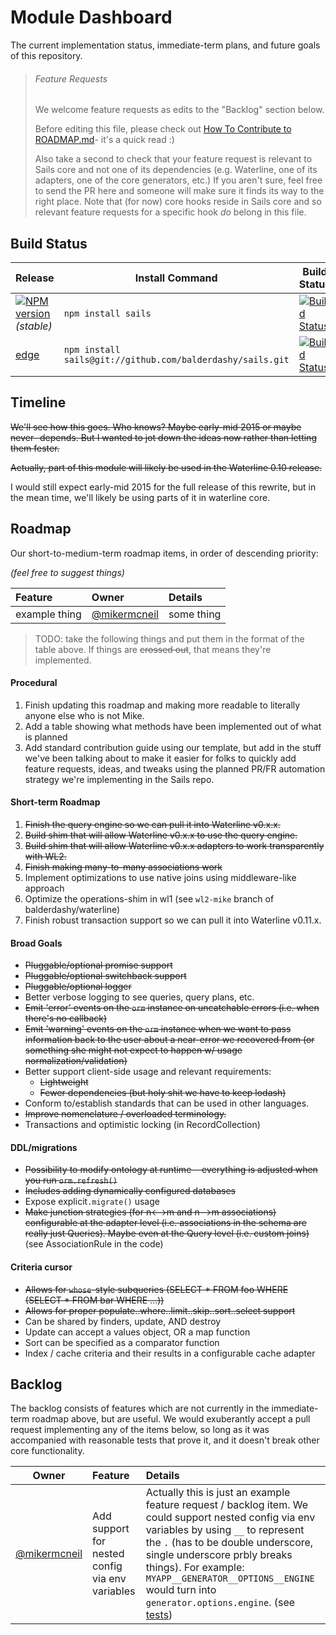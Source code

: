 # Module Dashboard

The current implementation status, immediate-term plans, and future goals of this repository.

> ###### Feature Requests
>
> We welcome feature requests as edits to the "Backlog" section below.
>
> Before editing this file, please check out [How To Contribute to ROADMAP.md](https://gist.github.com/mikermcneil/bdad2108f3d9a9a5c5ed)- it's a quick read :)
>
> Also take a second to check that your feature request is relevant to Sails core and not one of its dependencies (e.g. Waterline, one of its adapters, one of the core generators, etc.)  If you aren't sure, feel free to send the PR here and someone will make sure it finds its way to the right place.  Note that (for now) core hooks reside in Sails core and so relevant feature requests for a specific hook _do_ belong in this file.



## Build Status

| Release                                                                                                                 | Install Command                                                | Build Status
|------------------------------------------------------------------------------------------------------------------------ | -------------------------------------------------------------- | -----------------
| [![NPM version](https://badge.fury.io/js/sails.png)](https://github.com/balderdashy/sails/tree/stable) _(stable)_       | `npm install sails`                                          | [![Build Status](https://travis-ci.org/balderdashy/sails.png?branch=stable)](https://travis-ci.org/balderdashy/sails) |
| [edge](https://github.com/balderdashy/sails/tree/master)                                                                | `npm install sails@git://github.com/balderdashy/sails.git` | [![Build Status](https://travis-ci.org/balderdashy/sails.png?branch=master)](https://travis-ci.org/balderdashy/sails) |




## Timeline

~~We'll see how this goes.  Who knows?  Maybe early-mid 2015 or maybe never- depends.  But I wanted to jot down the ideas now rather than letting them fester.~~

~~Actually, part of this module will likely be used in the Waterline 0.10 release.~~

I would still expect early-mid 2015 for the full release of this rewrite, but in the mean time, we'll likely be using parts of it in waterline core.


## Roadmap

Our short-to-medium-term roadmap items, in order of descending priority:

_(feel free to suggest things)_


 Feature                                                  | Owner                                                                            | Details
 :------------------------------------------------------- | :------------------------------------------------------------------------------- | :------
 example thing                                            | [@mikermcneil](https://github.com/mikermcneil)                                   | some thing



> TODO: take the following things and put them in the format of the table above.  If things are ~~crossed out~~, that means they're implemented.

#### Procedural

1. Finish updating this roadmap and making more readable to literally anyone else who is not Mike.
2. Add a table showing what methods have been implemented out of what is planned
3. Add standard contribution guide using our template, but add in the stuff we've been talking about to make it easier for folks to quickly add feature requests, ideas, and tweaks using the planned PR/FR automation strategy we're implementing in the Sails repo.

#### Short-term Roadmap

1. ~~Finish the query engine so we can pull it into Waterline v0.x.x.~~
2. ~~Build shim that will allow Waterline v0.x.x to use the query engine.~~
3. ~~Build shim that will allow Waterline v0.x.x adapters to work transparently with WL2.~~
4. ~~Finish making many-to-many associations work~~
5. Implement optimizations to use native joins using middleware-like approach
6. Optimize the operations-shim in wl1 (see `wl2-mike` branch of balderdashy/waterline)
6. Finish robust transaction support so we can pull it into Waterline v0.11.x.

#### Broad Goals

+ ~~Pluggable/optional promise support~~
+ ~~Pluggable/optional switchback support~~
+ ~~Pluggable/optional logger~~
+ Better verbose logging to see queries, query plans, etc.
+ ~~Emit 'error' events on the `orm` instance on uncatchable errors (i.e. when there's no callback)~~
+ ~~Emit 'warning' events on the `orm` instance when we want to pass information back to the user about a near-error we recovered from (or something she might not expect to happen w/ usage normalization/validation)~~
+ Better support client-side usage and relevant requirements:
  + ~~Lightweight~~
  + ~~Fewer dependencies (but holy shit we have to keep lodash)~~
+ Conform to/establish standards that can be used in other languages.
+ ~~Improve nomenclature / overloaded terminology.~~
+ Transactions and optimistic locking (in RecordCollection)

#### DDL/migrations

+ ~~Possibility to modify ontology at runtime-- everything is adjusted when you run `orm.refresh()`~~
+ ~~Includes adding dynamically configured databases~~
+ Expose explicit`.migrate()` usage
+ ~~Make junction strategies (for n<-->m and n-->m associations) configurable at the adapter level (i.e. associations in the schema are really just Queries).  Maybe even at the Query level (i.e. custom joins)~~ (see AssociationRule in the code)

#### Criteria cursor

+ ~~Allows for `whose`-style subqueries (SELECT * FROM foo WHERE (SELECT * FROM bar WHERE ...))~~
+ ~~Allows for proper populate..where..limit..skip..sort..select support~~
+ Can be shared by finders, update, AND destroy
+ Update can accept a values object, OR a map function
+ Sort can be specified as a comparator function
+ Index / cache criteria and their results in a configurable cache adapter




## Backlog

The backlog consists of features which are not currently in the immediate-term roadmap above, but are useful.  We would exuberantly accept a pull request implementing any of the items below, so long as it was accompanied with reasonable tests that prove it, and it doesn't break other core functionality.


 Owner                                           | Feature                                                | Details     
 :---------------------------------------------: | :----------------------------------------------------- | :------
 [@mikermcneil](https://github.com/mikermcneil)  | Add support for nested config via env variables        | Actually this is just an example feature request / backlog item.  We could support nested config via env variables by using `__` to represent the `.` (has to be double underscore, single underscore prbly breaks things).  For example: `MYAPP__GENERATOR__OPTIONS__ENGINE` would turn into `generator.options.engine`. (see [tests](https://github.com/mikermcneil/rc/blob/master/test/nested-env-vars.js#L6))






<!--
## Where We Stand


Some of the features below depend on one another.  When in doubt, these tables should always reflect the most conservative outlook of where we stand, using binary metrics (either supported or its not.)

> ###### Legend
>
>   - :white_check_mark: - supported feature
>   - :white_large_square: - feature not yet implemented





### Public API

##### ORM

|                              |                       |
|------------------------------|-----------------------|
| **TODO:** finish this        |

##### Datastore

|                              |                       |
|------------------------------|-----------------------|
| **TODO:** finish this        |


##### Relation

|                              |                       |
|------------------------------|-----------------------|
| `.prototype.find()`          | :white_check_mark: 
| `.prototype.create()`        | :white_large_square:
| `.prototype.update()`        | :white_large_square:
| `.prototype.destroy()`       | :white_large_square:
| `.prototype.findOrCreate()`  | :white_large_square:
| **TODO:** finish this     |

##### Query

|                              |                       |
|------------------------------|-----------------------|
| `.bridge()`                  | :white_check_mark:
| **TODO:** finish this        |



### Private API


##### Transaction

|                              |                       |
|------------------------------|-----------------------|
| **TODO:** finish this        |

##### Adapter

|                              |                       |
|------------------------------|-----------------------|
| `.bridge()`                  | :white_check_mark:
| **TODO:** finish this        |

##### QueryHeap

> Note: Will likely be adapted into a generic buffer heap that can be used for multiple use cases throughout WL2, not just w/i the Query class

The API for this class is likely to change somewhate, since it will likely take over managing buffer identities itself rather than relying on the user to take care of it.  It also needs to store the buffers as an array so that they can overflow through an adapter into the proposed built-in "cache" datastore (i.e. you might choose to use Redis to store the buffer references from your query heaps that don't fit in RAM.  But you might choose to store the records or footprints from the actual _overflowing buffers_ themselves in Mongo, so they can grow bigger.  Similarly you might want to store overflow from the global cache buffer heap in Redis, but a _different_ datastore hosted somewhere else.  you get the idea)

|                              |                       |
|------------------------------|-----------------------|
| `.prototype.malloc()`        | :white_check_mark:
| `.prototype.free()`          | :white_large_square:
| `.prototype.push()`          | :white_check_mark:
| `.prototype.get()`           | :white_check_mark:
| **TODO:** finish this        |
-->
